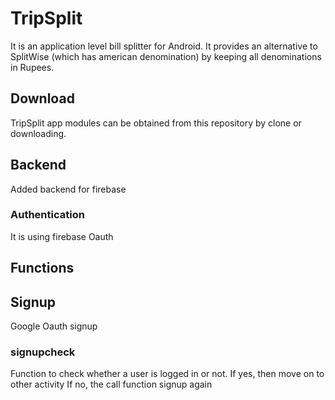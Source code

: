 # TripSplit


It is an application level bill splitter for Android. 
It provides an alternative to SplitWise (which has american denomination) by keeping all denominations in Rupees.


## Download

TripSplit app modules can be obtained from this repository by clone or downloading.

## Backend

Added backend for firebase 

### Authentication
It is using firebase Oauth

## Functions

## Signup
Google Oauth signup

### signupcheck
Function to check whether a user is logged in or not.
If yes, then move on to other activity 
If no, the call function signup again



